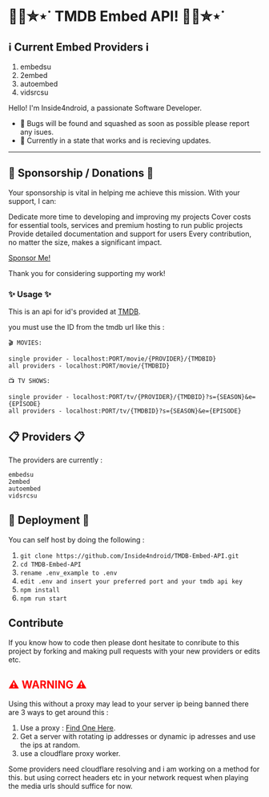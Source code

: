 # 🍿🎥✮⋆˙ TMDB Embed API! 🍿🎥✮⋆˙
## ℹ️ Current Embed Providers ℹ️

1. embedsu
2. 2embed
3. autoembed
4. vidsrcsu

Hello! I'm Inside4ndroid, a passionate Software Developer.

- 🐛 Bugs will be found and squashed as soon as possible please report any isues.
- 🌱 Currently in a state that works and is recieving updates.

---

## 🤝 Sponsorship / Donations 🤝

Your sponsorship is vital in helping me achieve this mission. With your support, I can:

Dedicate more time to developing and improving my projects
Cover costs for essential tools, services and premium hosting to run public projects
Provide detailed documentation and support for users
Every contribution, no matter the size, makes a significant impact.

[Sponsor Me!](https://github.com/sponsors/Inside4ndroid)

Thank you for considering supporting my work!

### ✨ Usage ✨

This is an api for id's provided at [TMDB](https://www.themoviedb.org/).

you must use the ID from the tmdb url like this :

```
🎬 MOVIES:

single provider - localhost:PORT/movie/{PROVIDER}/{TMDBID}
all providers - localhost:PORT/movie/{TMDBID}

📺 TV SHOWS:

single provider - localhost:PORT/tv/{PROVIDER}/{TMDBID}?s={SEASON}&e={EPISODE}
all providers - localhost:PORT/tv/{TMDBID}?s={SEASON}&e={EPISODE}
```

## 📋 Providers 📋

The providers are currently :

```
embedsu
2embed
autoembed
vidsrcsu
```

## 🚀 Deployment 🚀

You can self host by doing the following :

1. `git clone https://github.com/Inside4ndroid/TMDB-Embed-API.git`
2. `cd TMDB-Embed-API`
3. `rename .env_example to .env`
4. `edit .env and insert your preferred port and your tmdb api key`  
5. `npm install`
6. `npm run start`

## Contribute

If you know how to code then please dont hesitate to conribute to this project by forking and making pull requests with your new providers or edits etc.

## <span style="color:red">⚠️ WARNING ⚠️</span>

Using this without a proxy may lead to your server ip being banned there are 3 ways to get around this :

1. Use a proxy : [Find One Here](https://github.com/search?q=m3u8+proxy&type=repositories).
2. Get a server with rotating ip addresses or dynamic ip adresses and use the ips at random.
3. use a cloudflare proxy worker.

Some providers need cloudflare resolving and i am working on a method for this. but using correct headers etc in your network request when playing the media urls should suffice for now.